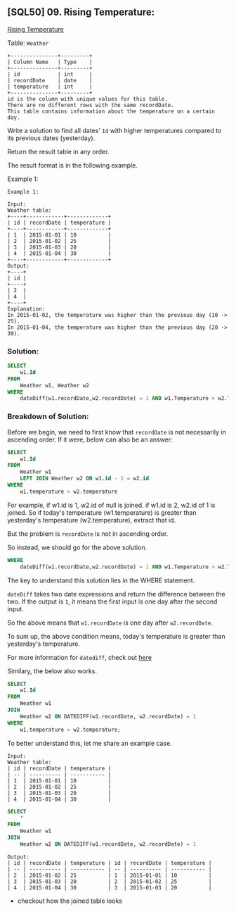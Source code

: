 ## [SQL50] 09. Rising Temperature:
[Rising Temperature](https://leetcode.com/problems/rising-temperature/description/?envType=study-plan-v2&envId=top-sql-50)

Table: `Weather`

```
+---------------+---------+
| Column Name   | Type    |
+---------------+---------+
| id            | int     |
| recordDate    | date    |
| temperature   | int     |
+---------------+---------+
id is the column with unique values for this table.
There are no different rows with the same recordDate.
This table contains information about the temperature on a certain day.
```


Write a solution to find all dates' `Id` with higher temperatures compared to its previous dates (yesterday).

Return the result table in any order.

The result format is in the following example.

Example 1:

```
Example 1:

Input: 
Weather table:
+----+------------+-------------+
| id | recordDate | temperature |
+----+------------+-------------+
| 1  | 2015-01-01 | 10          |
| 2  | 2015-01-02 | 25          |
| 3  | 2015-01-03 | 20          |
| 4  | 2015-01-04 | 30          |
+----+------------+-------------+
Output: 
+----+
| id |
+----+
| 2  |
| 4  |
+----+
Explanation: 
In 2015-01-02, the temperature was higher than the previous day (10 -> 25).
In 2015-01-04, the temperature was higher than the previous day (20 -> 30).
```

### Solution: 

```sql
SELECT 
    w1.Id
FROM 
    Weather w1, Weather w2
WHERE 
    dateDiff(w1.recordDate,w2.recordDate) = 1 AND w1.Temperature > w2.Temperature;
```

### Breakdown of Solution:

Before we begin, we need to first know that `recordDate` is not necessarily in ascending order. If it were, below can also be an answer:

```sql
SELECT 
    w1.Id
FROM 
    Weather w1
    LEFT JOIN Weather w2 ON w1.id - 1 = w2.id
WHERE 
    w1.temperature > w2.temperature
```

For example, if w1.id is 1, w2.id of null is joined. if w1.id is 2, w2.id of 1 is joined. So if today's temperature (w1.temperature) is greater than yesterday's temperature (w2.temperature), extract that id.

But the problem is `recordDate` is not in ascending order.

So instead, we should go for the above solution.

```sql
WHERE 
    dateDiff(w1.recordDate,w2.recordDate) = 1 AND w1.Temperature > w2.Temperature;
```

The key to understand this solution lies in the WHERE statement.

`dateDiff` takes two date expressions and return the difference between the two. If the output is `1`, it means the first input is one day after the second input.

So the above means that `w1.recordDate` is one day after `w2.recordDate`.

To sum up, the above condition means, today's temperature is greater than yesterday's temperature.

For more information for `datediff`, check out [here](https://www.w3resource.com/mysql/date-and-time-functions/mysql-datediff-function.php#:~:text=The%20MySQL%20DATEDIFF()%20function,ignoring%20the%20time%20portion%20completely.)  

Similary, the below also works.

```sql
SELECT 
    w1.Id
FROM 
    Weather w1
JOIN 
    Weather w2 ON DATEDIFF(w1.recordDate, w2.recordDate) = 1
WHERE 
    w1.temperature > w2.temperature;
```

To better understand this, let me share an example case.


```
Input: 
Weather table:
| id | recordDate | temperature |
| -- | ---------- | ----------- |
| 1  | 2015-01-01 | 10          |
| 2  | 2015-01-02 | 25          |
| 3  | 2015-01-03 | 20          |
| 4  | 2015-01-04 | 30          |
```

```sql
SELECT 
    *
FROM 
    Weather w1
JOIN 
    Weather w2 ON DATEDIFF(w1.recordDate, w2.recordDate) = 1
```

```
Output: 
| id | recordDate | temperature | id | recordDate | temperature |
| -- | ---------- | ----------- | -- | ---------- | ----------- |
| 2  | 2015-01-02 | 25          | 1  | 2015-01-01 | 10          |
| 3  | 2015-01-03 | 20          | 2  | 2015-01-02 | 25          |
| 4  | 2015-01-04 | 30          | 3  | 2015-01-03 | 20          |
```

- checkout how the joined table looks